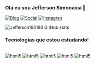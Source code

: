 
### Olá eu sou Jefferson Simonassi 👋
[![Blog](https://img.shields.io/badge/GitHub-100000?style=for-the-badge&logo=github&logoColor=white)](https://github.com/jefferson190188/jefferson190188.git)
[![Social](https://img.shields.io/badge/LinkedIn-0077B5?style=for-the-badge&logo=linkedin&logoColor=white)](https://br.linkedin.com/)
[![Instagran](https://img.shields.io/badge/Instagram-E4405F?style=for-the-badge&logo=instagram&logoColor=white)](https://www.instagram.com/je_simonassi/#)


![Jefferson190188 GitHub stats](https://github-readme-stats.vercel.app/api?username=Jefferson190188&show_icons=true&theme=merko)

### Tecnologias que estou estudando!

<div style="display: inline_block"><br/>
   <img align="center"alt="html5" src="https://img.shields.io/badge/Python-3776AB?style=for-the-badge&logo=python&logoColor=white" />
   <img align="center"alt="html5" src="https://img.shields.io/badge/HTML5-E34F26?style=for-the-badge&logo=html5&logoColor=white" />
   <img align="center"alt="html5" src="https://img.shields.io/badge/JavaScript-F7DF1E?style=for-the-badge&logo=javascript&logoColor=black" />
   <img align="center"alt="html5" src="https://img.shields.io/badge/GIT-E44C30?style=for-the-badge&logo=git&logoColor=white" />
   <img align="center"alt="html5" src="https://img.shields.io/badge/IntelliJ_IDEA-000000.svg?style=for-the-badge&logo=intellij-idea&logoColor=white" />
